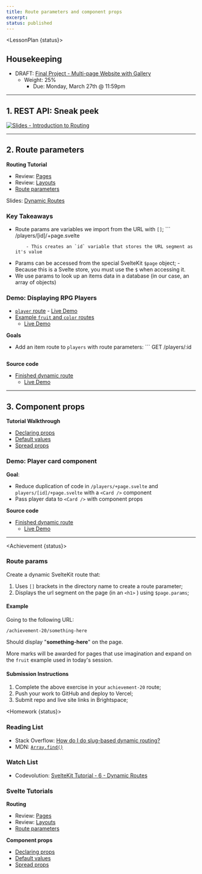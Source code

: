```yaml
---
title: Route parameters and component props
excerpt:
status: published
---
```

<script>
	import Homework from "$lib/components/Homework.svelte";
	import LessonPlan from "$lib/components/LessonPlan.svelte";
	import LabTime from "$lib/components/LabTime.svelte";
	import Achievement from "$lib/components/Achievement.svelte";
</script>

<LessonPlan {status}>

## Housekeeping
- DRAFT: [Final Project - Multi-page Website with Gallery](/courses/cpnt-262/assessments/final-project)
    - Weight: 25%
	  - Due: Monday, March 27th @ 11:59pm  

---

## 1. REST API: Sneak peek
[![Slides - Introduction to Routing](/images/slides/http-rest.png)](https://sait-wbdv.github.io/slides/w23/cpnt-262/http-rest.html)

---

## 2. Route parameters
**Routing Tutorial**
- Review: [Pages](https://learn.svelte.dev/tutorial/pages)
- Review: [Layouts](https://learn.svelte.dev/tutorial/layouts)
- [Route parameters](https://learn.svelte.dev/tutorial/params)

Slides: [Dynamic Routes](https://sait-wbdv.github.io/slides/w23/cpnt-262/sveltekit-introduction.html#/13)

### Key Takeaways
- Route params are variables we import from the URL with `[]`;
		```
		/players/[id]/+page.svelte
    ```
		- This creates an `id` variable that stores the URL segment as it's value
- Params can be accessed from the special SvelteKit `$page` object;
		- Because this is a Svelte store, you must use the `$` when accessing it.
- We use params to look up an items data in a database (in our case, an array of objects)

### Demo: Displaying RPG Players
- [`player` route](https://github.com/sait-wbdv/w23-refactor-example/tree/main/src/routes/dailies/2023-03-22-route-params/players)
		- [Live Demo](https://w23-sveltekit-examples.vercel.app/dailies/2023-03-22-route-params/players)
- [Example `fruit` and `color` routes](https://github.com/sait-wbdv/w23-refactor-example/tree/main/src/routes/dailies/2023-03-22-route-params/route-param-example)
    - [Live Demo](https://w23-sveltekit-examples.vercel.app/dailies/2023-03-22-route-params/route-param-example)

**Goals**
- Add an item route to `players` with route parameters:
		```
		GET /players/:id
    ```

**Source code**
- [Finished dynamic route](https://github.com/sait-wbdv/w23-refactor-example/tree/main/src/routes/dailies/2023-03-22-route-params)
    - [Live Demo](https://w23-sveltekit-examples.vercel.app/dailies/2023-03-22-route-params/players)

---

## 3. Component props
**Tutorial Walkthrough**
- [Declaring props](https://learn.svelte.dev/tutorial/declaring-props)
- [Default values](https://learn.svelte.dev/tutorial/default-values)
- [Spread props](https://learn.svelte.dev/tutorial/spread-props)

### Demo: Player card component
**Goal**:
- Reduce duplication of code in `/players/+page.svelte` and `players/[id]/+page.svelte` with a `<Card />` component
- Pass player data to `<Card />` with component props

**Source code**
- [Finished dynamic route](https://github.com/sait-wbdv/w23-refactor-example/tree/main/src/routes/dailies/2023-03-22-route-params)
    - [Live Demo](https://w23-sveltekit-examples.vercel.app/dailies/2023-03-22-route-params/players)

---

</LessonPlan>

<Achievement {status}>

### Route params
Create a dynamic SvelteKit route that:
1. Uses `[]` brackets in the directory name to create a route parameter;
2. Displays the url segment on the page (in an `<h1>` ) using `$page.params`;

#### Example 
Going to the following URL:

`/achievement-20/something-here`

Should display "**something-here**" on the page.

More marks will be awarded for pages that use imagination and expand on the `fruit` example used in today's session.

#### Submission Instructions
1. Complete the above exercise in your `achievement-20` route;
2. Push your work to GitHub and deploy to Vercel;
3. Submit repo and live site links in Brightspace;


</Achievement>

<Homework {status}>

### Reading List
- Stack Overflow: [How do I do slug-based dynamic routing?](https://stackoverflow.com/questions/65930303/sveltekit-how-do-i-do-slug-based-dynamic-routing)
- MDN: [`Array.find()`](https://developer.mozilla.org/en-US/docs/Web/JavaScript/Reference/Global_Objects/Array/find)

### Watch List
- Codevolution: [SvelteKit Tutorial - 6 - Dynamic Routes](https://www.youtube.com/watch?v=2ZvSj5kktjA)

### Svelte Tutorials
**Routing**
- Review: [Pages](https://learn.svelte.dev/tutorial/pages)
- Review: [Layouts](https://learn.svelte.dev/tutorial/layouts)
- [Route parameters](https://learn.svelte.dev/tutorial/params)

**Component props**
- [Declaring props](https://learn.svelte.dev/tutorial/declaring-props)
- [Default values](https://learn.svelte.dev/tutorial/default-values)
- [Spread props](https://learn.svelte.dev/tutorial/spread-props)

</Homework>